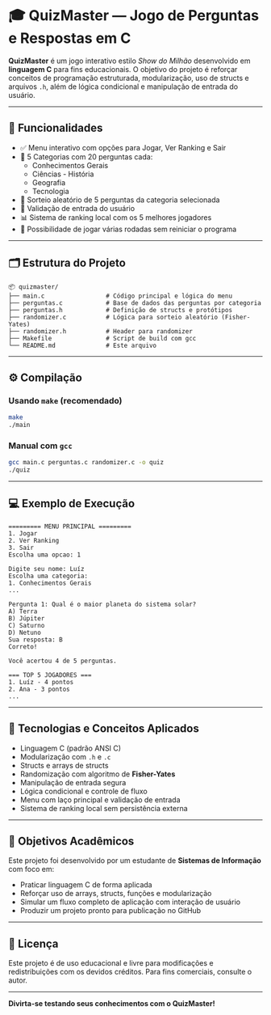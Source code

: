 # 🎓 QuizMaster — Jogo de Perguntas e Respostas em C

**QuizMaster** é um jogo interativo estilo *Show do Milhão* desenvolvido em **linguagem C** para fins educacionais. O objetivo do projeto é reforçar conceitos de programação estruturada, modularização, uso de structs e arquivos `.h`, além de lógica condicional e manipulação de entrada do usuário.

---

## 🚀 Funcionalidades

- ✅ Menu interativo com opções para Jogar, Ver Ranking e Sair
- 🧠 5 Categorias com 20 perguntas cada:
  - Conhecimentos Gerais
  - Ciências
  ️- História
  - Geografia
  - Tecnologia
- 🎲 Sorteio aleatório de 5 perguntas da categoria selecionada
- 📝 Validação de entrada do usuário
- 📊 Sistema de ranking local com os 5 melhores jogadores
- 🔁 Possibilidade de jogar várias rodadas sem reiniciar o programa

---

## 🗂 Estrutura do Projeto

```text
📦 quizmaster/
├── main.c                 # Código principal e lógica do menu
├── perguntas.c            # Base de dados das perguntas por categoria
├── perguntas.h            # Definição de structs e protótipos
├── randomizer.c           # Lógica para sorteio aleatório (Fisher-Yates)
├── randomizer.h           # Header para randomizer
├── Makefile               # Script de build com gcc
└── README.md              # Este arquivo
```

---

## ⚙️ Compilação

### Usando `make` (recomendado)

```bash
make
./main
```

### Manual com `gcc`

```bash
gcc main.c perguntas.c randomizer.c -o quiz
./quiz
```

---

## 💻 Exemplo de Execução

```text
========= MENU PRINCIPAL =========
1. Jogar
2. Ver Ranking
3. Sair
Escolha uma opcao: 1

Digite seu nome: Luíz
Escolha uma categoria:
1. Conhecimentos Gerais
...

Pergunta 1: Qual é o maior planeta do sistema solar?
A) Terra
B) Júpiter
C) Saturno
D) Netuno
Sua resposta: B
Correto!

Você acertou 4 de 5 perguntas.

=== TOP 5 JOGADORES ===
1. Luíz - 4 pontos
2. Ana - 3 pontos
...
```

---

## 🧰 Tecnologias e Conceitos Aplicados

- Linguagem C (padrão ANSI C)
- Modularização com `.h` e `.c`
- Structs e arrays de structs
- Randomização com algoritmo de **Fisher-Yates**
- Manipulação de entrada segura
- Lógica condicional e controle de fluxo
- Menu com laço principal e validação de entrada
- Sistema de ranking local sem persistência externa

---

## 🎯 Objetivos Acadêmicos

Este projeto foi desenvolvido por um estudante de **Sistemas de Informação** com foco em:

- Praticar linguagem C de forma aplicada
- Reforçar uso de arrays, structs, funções e modularização
- Simular um fluxo completo de aplicação com interação de usuário
- Produzir um projeto pronto para publicação no GitHub

---

## 📄 Licença

Este projeto é de uso educacional e livre para modificações e redistribuições com os devidos créditos. Para fins comerciais, consulte o autor.

---

**Divirta-se testando seus conhecimentos com o QuizMaster!**
